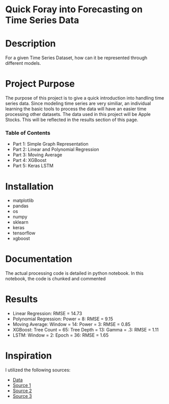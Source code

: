 # Quick Foray into Forecasting on Time Series Data




# Description
For a given Time Series Dataset, how can it be represented through different models. 

# Project Purpose
The purpose of this project is to give a quick introduction into handling time series data. Since modeling time series are very similiar, an individual learning the basic tools to process the data will have an easier time processing other datasets. The data used in this project will be Apple Stocks. This will be reflected in the results section of this page.
### Table of Contents
* Part 1: Simple Graph Representation
* Part 2: Linear and Polynomial Regression
* Part 3: Moving Average
* Part 4: XGBoost
* Part 5: Keras LSTM

# Installation 
- matplotlib
- pandas
- os
- numpy
- sklearn
- keras
- tensorflow
- xgboost

# Documentation
The actual processing code is detailed in python notebook. In this notebook, the code is chunked and commented 

# Results
* Linear Regression: RMSE = 14.73
* Polynomial Regression: Power = 8: RMSE = 9.15
* Moving Average: Window = 14: Power = 3: RMSE = 0.85
* XGBoost: Tree Count = 65: Tree Depth = 13: Gamma = .3: RMSE = 1.11
* LSTM: Window = 2: Epoch = 36: RMSE = 1.65


# Inspiration
I utilized the following sources:
* [Data](https://www.kaggle.com/borismarjanovic/price-volume-data-for-all-us-stocks-etfs/data#aac.us.txt)
* [Source 1](https://machinelearningmastery.com/time-series-prediction-lstm-recurrent-neural-networks-python-keras/)
* [Source 2](https://realpython.com/linear-regression-in-python/)
* [Source 3](https://towardsdatascience.com/a-beginners-guide-to-linear-regression-in-python-with-scikit-learn-83a8f7ae2b4f)
